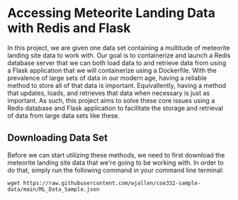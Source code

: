 # Accessing Meteorite Landing Data with Redis and Flask

In this project, we are given one data set containing a multitude of meteorite landing site data to work with. Our goal is to containerize and launch a Redis database server that we can both load data to and retrieve data from using a Flask application that we will containerize using a Dockerfile. With the prevalence of large sets of data in our modern age, having a reliable method to store all of that data is important. Equivallently, having a method that updates, loads, and retrieves that data when necessary is just as important. As such, this project aims to solve these core issues using a Redis database and Flask application to facilitate the storage and retrieval of data from large data sets like these.

## Downloading Data Set

Before we can start utilizing these methods, we need to first download the meteorite landing site data that we're going to be working with. In order to do that, simply run the following command in your command line terminal:
```
wget https://raw.githubusercontent.com/wjallen/coe332-sample-data/main/ML_Data_Sample.json
```
